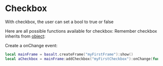 # Checkbox

With checkbox, the user can set a bool to true or false

Here are all possible functions available for checkbox:<be>
 Remember checkbox inherits from [object](/Object):


Create a onChange event:
````lua
local mainFrame = basalt.createFrame("myFirstFrame"):show()
local aCheckbox = mainFrame:addCheckbox("myFirstCheckbox"):onChange(function(self) basalt.debug("The value got changed into "..self:getValue()) end):show()

````